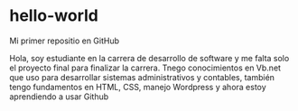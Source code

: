 # hello-world
Mi primer repositio en GitHub

Hola, soy estudiante en la carrera de desarrollo de software y me falta solo el proyecto final para finalizar la carrera. Tnego conocimientos en Vb.net que uso para desarrollar sistemas administrativos y contables, también tengo fundamentos en HTML, CSS, manejo Wordpress y ahora estoy aprendiendo a usar Github
